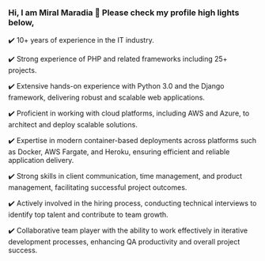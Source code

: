 ### Hi, I am Miral Maradia 👋 Please check my profile high lights below,

:heavy_check_mark:	10+ years of experience in the IT industry.

:heavy_check_mark:	Strong experience of PHP and related frameworks including 25+ projects.

:heavy_check_mark:	Extensive hands-on experience with Python 3.0 and the Django framework, delivering robust and scalable web applications.

:heavy_check_mark:	Proficient in working with cloud platforms, including AWS and Azure, to architect and deploy scalable solutions.

:heavy_check_mark:	Expertise in modern container-based deployments across platforms such as Docker, AWS Fargate, and Heroku, ensuring efficient and reliable application delivery.

:heavy_check_mark:	Strong skills in client communication, time management, and product management, facilitating successful project outcomes.

:heavy_check_mark:	Actively involved in the hiring process, conducting technical interviews to identify top talent and contribute to team growth.

:heavy_check_mark:	Collaborative team player with the ability to work effectively in iterative development processes, enhancing QA productivity and overall project success.
